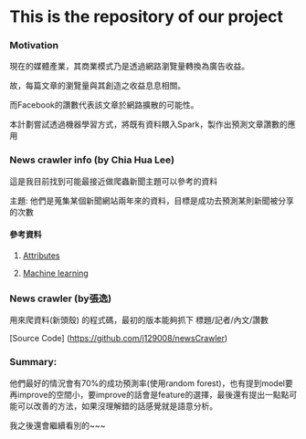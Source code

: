 # This is the repository of our project

### Motivation

現在的媒體產業，其商業模式乃是透過網路瀏覽量轉換為廣告收益。

故，每篇文章的瀏覽量與其創造之收益息息相關。

而Facebook的讚數代表該文章於網路擴散的可能性。

本計劃嘗試透過機器學習方式，將既有資料餵入Spark，製作出預測文章讚數的應用

### News crawler info (by Chia Hua Lee)
這是我目前找到可能最接近做爬蟲新聞主題可以參考的資料

主題: 他們是蒐集某個新聞網站兩年來的資料，目標是成功去預測某則新聞被分享的次數

#### 參考資料
1. [Attributes](http://archive.ics.uci.edu/ml/datasets/Online+News+Popularity)

2. [Machine learning](http://cs229.stanford.edu/proj2015/328_report.pdf)

### News crawler (by張逸)
用來爬資料(新頭殼) 的程式碼，最初的版本能夠抓下 標題/記者/內文/讚數

[Source Code] (https://github.com/j129008/newsCrawler)

### Summary:

他們最好的情況會有70%的成功預測率(使用random forest)，也有提到model要再improve的空間小，要improve的話會是feature的選擇，最後還有提出一點點可能可以改善的方法，如果沒理解錯的話感覺就是語意分析。

我之後還會繼續看別的~~~
